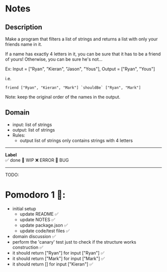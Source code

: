 # Notes

## Description

Make a program that filters a list of strings and returns a list with only your friends name in it.

If a name has exactly 4 letters in it, you can be sure that it has to be a friend of yours! Otherwise, you can be sure he's not...

Ex: Input = ["Ryan", "Kieran", "Jason", "Yous"], Output = ["Ryan", "Yous"]

i.e.

```
friend ["Ryan", "Kieran", "Mark"] `shouldBe` ["Ryan", "Mark"]
```

Note: keep the original order of the names in the output.

## Domain 
- input: list of strings
- output: list of strings
- Rules:
    - output list of strings only contains strings with 4 letters 

---

**Label**  
✅ done 🚧 WIP ❌ ERROR 🐛 BUG 

---

TODO:

# Pomodoro 1 🍅:

- initial setup
    - update README ✅
    - update NOTES ✅
    - update package.json ✅
    - update code/test files ✅
- domain discussion ✅
- perform the 'canary' test just to check if the structure works construction ✅
- it should return ["Ryan"] for input ["Ryan"] ✅
- it should return ["Mark"] for input ["Mark"] ✅
- it should return [] for input ["Kieran"] ✅
